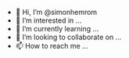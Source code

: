- 👋 Hi, I’m @simonhemrom
- 👀 I’m interested in ...
- 🌱 I’m currently learning ...
- 💞️ I’m looking to collaborate on ...
- 📫 How to reach me ...

<!---
simonhemrom is a ✨ special ✨ repository because its `README.md` (this file) appears on your GitHub profile.
You can click the Preview link to take a look at your changes.
--->
